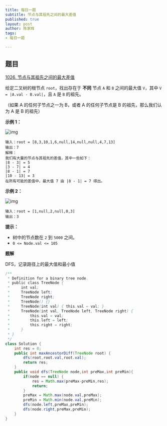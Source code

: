 ```yaml
---
title: 每日一题
subtitle: 节点与其祖先之间的最大差值
published: true
layout: post
author: 陈家辉
tags:
- 每日一题

---
```


## 题目

[1026. 节点与其祖先之间的最大差值](https://leetcode.cn/problems/maximum-difference-between-node-and-ancestor/)

给定二叉树的根节点 `root`，找出存在于 **不同** 节点 `A` 和 `B` 之间的最大值 `V`，其中 `V = |A.val - B.val|`，且 `A` 是 `B` 的祖先。

（如果 A 的任何子节点之一为 B，或者 A 的任何子节点是 B 的祖先，那么我们认为 A 是 B 的祖先）

 

**示例 1：**

![img](https://assets.leetcode.com/uploads/2020/11/09/tmp-tree.jpg)

```
输入：root = [8,3,10,1,6,null,14,null,null,4,7,13]
输出：7
解释： 
我们有大量的节点与其祖先的差值，其中一些如下：
|8 - 3| = 5
|3 - 7| = 4
|8 - 1| = 7
|10 - 13| = 3
在所有可能的差值中，最大值 7 由 |8 - 1| = 7 得出。
```

**示例 2：**

![img](https://assets.leetcode.com/uploads/2020/11/09/tmp-tree-1.jpg)

```
输入：root = [1,null,2,null,0,3]
输出：3
```

 

**提示：**

- 树中的节点数在 `2` 到 `5000` 之间。
- `0 <= Node.val <= 105`

**题解**

DFS，记录路径上的最大值和最小值

```java
/**
 * Definition for a binary tree node.
 * public class TreeNode {
 *     int val;
 *     TreeNode left;
 *     TreeNode right;
 *     TreeNode() {}
 *     TreeNode(int val) { this.val = val; }
 *     TreeNode(int val, TreeNode left, TreeNode right) {
 *         this.val = val;
 *         this.left = left;
 *         this.right = right;
 *     }
 * }
 */
class Solution {
    int res = 0;
    public int maxAncestorDiff(TreeNode root) {
        dfs(root,root.val,root.val);
        return res;
    }
    public void dfs(TreeNode node,int preMax,int preMin){
        if(node == null) {
            res = Math.max(preMax-preMin,res);
            return;
        }
        preMax = Math.max(node.val,preMax);
        preMin = Math.min(node.val,preMin);
        dfs(node.left,preMax,preMin);
        dfs(node.right,preMax,preMin);
    }
}
```

